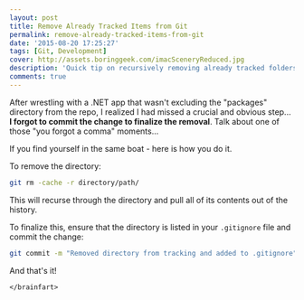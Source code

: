 ```yaml
---
layout: post
title: Remove Already Tracked Items from Git
permalink: remove-already-tracked-items-from-git
date: '2015-08-20 17:25:27'
tags: [Git, Development]
cover: http://assets.boringgeek.com/imacSceneryReduced.jpg
description: 'Quick tip on recursively removing already tracked folders from Git. As simple as three steps, just be sure to commit.'
comments: true
---
```


After wrestling with a .NET app that wasn't excluding the "packages" directory from the repo, I realized I had missed a crucial and obvious step... **I forgot to commit the change to finalize the removal**.  Talk about one of those "you forgot a comma" moments...

If you find yourself in the same boat - here is how you do it.

To remove the directory:

```sh
git rm -cache -r directory/path/
```

This will recurse through the directory and pull all of its contents out of the history.

To finalize this, ensure that the directory is listed in your `.gitignore` file and commit the change:

```sh
git commit -m "Removed directory from tracking and added to .gitignore"
```

And that's it!

`</brainfart>`
